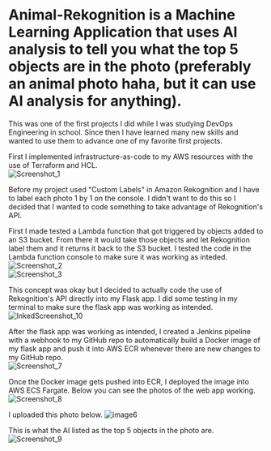 # Animal-Rekognition is a Machine Learning Application that uses AI analysis to tell you what the top 5 objects are in the photo (preferably an animal photo haha, but it can use AI analysis for anything). 

This was one of the first projects I did while I was studying DevOps Engineering in school. Since then I have learned many new skills and wanted to use them to advance one of my favorite first projects. 

First I implemented infrastructure-as-code to my AWS resources with the use of Terraform and HCL.   
![Screenshot_1](https://user-images.githubusercontent.com/109190196/232643561-9a32919b-5ec5-4b37-8ce5-de5b2f451705.jpg)

Before my project used "Custom Labels" in Amazon Rekognition and I have to label each photo 1 by 1 on the console. I didn't want to do this so I decided that I wanted to code something to take advantage of Rekognition's API. 

First I made tested a Lambda function that got triggered by objects added to an S3 bucket. From there it would take those objects and let Rekognition label them and it returns it back to the S3 bucket. I tested the code in the Lambda function console to make sure it was working as inteded.
![Screenshot_2](https://user-images.githubusercontent.com/109190196/232651479-2e234d19-8661-4b1a-aaf9-316fc4e3be94.jpg)  
![Screenshot_3](https://user-images.githubusercontent.com/109190196/232651582-438b2c9d-cbf0-4c78-943a-e67d59179ca7.jpg)  
 

This concept was okay but I decided to actually code the use of Rekognition's API directly into my Flask app. I did some testing in my terminal to make sure the flask app was working as intended.  
![InkedScreenshot_10](https://user-images.githubusercontent.com/109190196/232644675-95ec4045-47d3-4c38-a388-acc49bab279d.jpg)

After the flask app was working as intended, I created a Jenkins pipeline with a webhook to my GitHub repo to automatically build a Docker image of my flask app and push it into AWS ECR whenever there are new changes to my GitHub repo.   
![Screenshot_7](https://user-images.githubusercontent.com/109190196/232644851-78c46427-478e-4364-b05c-96e54afaa6cc.jpg)

Once the Docker image gets pushed into ECR, I deployed the image into AWS ECS Fargate. Below you can see the photos of the web app working.
![Screenshot_8](https://user-images.githubusercontent.com/109190196/232651242-a1002393-4694-495a-9309-79d6932e65b8.jpg)

I uploaded this photo below.
![image6](https://user-images.githubusercontent.com/109190196/232651267-68bf1a78-3939-493f-9fe1-755a3671aaec.jpg)

This is what the AI listed as the top 5 objects in the photo are.
![Screenshot_9](https://user-images.githubusercontent.com/109190196/232651370-9c5df49b-deb9-4db3-99b1-e76d6b73edae.jpg)



